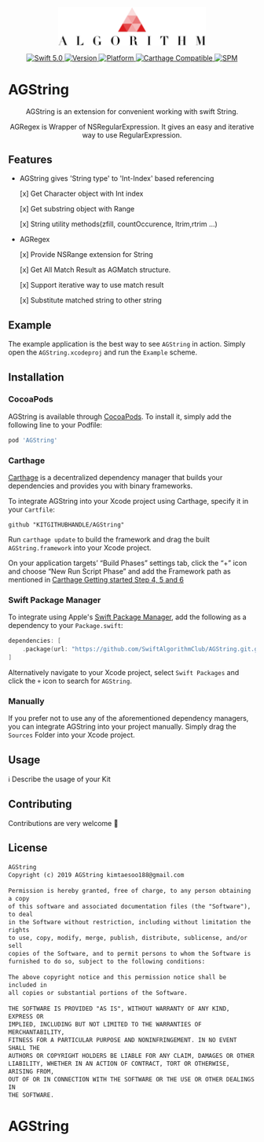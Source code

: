 <p align="center">
   <img width="300" src="https://github.com/SwiftAlgorithmClub/AGResources/blob/master/Banner.png" alt="AGString Logo"></p>

<p align="center">
   <a href="https://developer.apple.com/swift/">
      <img src="https://img.shields.io/badge/Swift-5.0-orange.svg?style=flat" alt="Swift 5.0">
   </a>
   <a href="http://cocoapods.org/pods/AGString">
      <img src="https://img.shields.io/cocoapods/v/AGString.svg?style=flat" alt="Version">
   </a>
   <a href="http://cocoapods.org/pods/AGString">
      <img src="https://img.shields.io/cocoapods/p/AGString.svg?style=flat" alt="Platform">
   </a>
   <a href="https://github.com/Carthage/Carthage">
      <img src="https://img.shields.io/badge/Carthage-compatible-4BC51D.svg?style=flat" alt="Carthage Compatible">
   </a>
   <a href="https://github.com/apple/swift-package-manager">
      <img src="https://img.shields.io/badge/Swift%20Package%20Manager-compatible-brightgreen.svg" alt="SPM">
   </a>
</p>

# AGString

<p align="center">
AGString is an extension for convenient working with swift String.  
</p>

<p align="center">
AGRegex is Wrapper of NSRegularExpression. It gives an easy and iterative way to use RegularExpression. 
 </p>

## Features

- AGString gives 'String type' to 'Int-Index' based referencing
    
    [x] Get Character object with Int index
    
    [x] Get substring object with Range<Int>
    
    [x] String utility methods(zfill, countOccurence, ltrim,rtrim ...)
    
- AGRegex 
    
    [x] Provide NSRange extension for String
    
    [x] Get All Match Result as AGMatch structure. 
    
    [x] Support iterative way to use match result
    
    [x] Substitute matched string to other string 
    
## Example

The example application is the best way to see `AGString` in action. Simply open the `AGString.xcodeproj` and run the `Example` scheme.

## Installation

### CocoaPods

AGString is available through [CocoaPods](http://cocoapods.org). To install
it, simply add the following line to your Podfile:

```bash
pod 'AGString'
```

### Carthage

[Carthage](https://github.com/Carthage/Carthage) is a decentralized dependency manager that builds your dependencies and provides you with binary frameworks.

To integrate AGString into your Xcode project using Carthage, specify it in your `Cartfile`:

```ogdl
github "KITGITHUBHANDLE/AGString"
```

Run `carthage update` to build the framework and drag the built `AGString.framework` into your Xcode project. 

On your application targets’ “Build Phases” settings tab, click the “+” icon and choose “New Run Script Phase” and add the Framework path as mentioned in [Carthage Getting started Step 4, 5 and 6](https://github.com/Carthage/Carthage/blob/master/README.md#if-youre-building-for-ios-tvos-or-watchos)

### Swift Package Manager

To integrate using Apple's [Swift Package Manager](https://swift.org/package-manager/), add the following as a dependency to your `Package.swift`:

```swift
dependencies: [
    .package(url: "https://github.com/SwiftAlgorithmClub/AGString.git.git", from: "1.0.0")
]
```

Alternatively navigate to your Xcode project, select `Swift Packages` and click the `+` icon to search for `AGString`.

### Manually

If you prefer not to use any of the aforementioned dependency managers, you can integrate AGString into your project manually. Simply drag the `Sources` Folder into your Xcode project.

## Usage

ℹ️ Describe the usage of your Kit

## Contributing
Contributions are very welcome 🙌

## License

```
AGString
Copyright (c) 2019 AGString kimtaesoo188@gmail.com

Permission is hereby granted, free of charge, to any person obtaining a copy
of this software and associated documentation files (the "Software"), to deal
in the Software without restriction, including without limitation the rights
to use, copy, modify, merge, publish, distribute, sublicense, and/or sell
copies of the Software, and to permit persons to whom the Software is
furnished to do so, subject to the following conditions:

The above copyright notice and this permission notice shall be included in
all copies or substantial portions of the Software.

THE SOFTWARE IS PROVIDED "AS IS", WITHOUT WARRANTY OF ANY KIND, EXPRESS OR
IMPLIED, INCLUDING BUT NOT LIMITED TO THE WARRANTIES OF MERCHANTABILITY,
FITNESS FOR A PARTICULAR PURPOSE AND NONINFRINGEMENT. IN NO EVENT SHALL THE
AUTHORS OR COPYRIGHT HOLDERS BE LIABLE FOR ANY CLAIM, DAMAGES OR OTHER
LIABILITY, WHETHER IN AN ACTION OF CONTRACT, TORT OR OTHERWISE, ARISING FROM,
OUT OF OR IN CONNECTION WITH THE SOFTWARE OR THE USE OR OTHER DEALINGS IN
THE SOFTWARE.
```
# AGString
